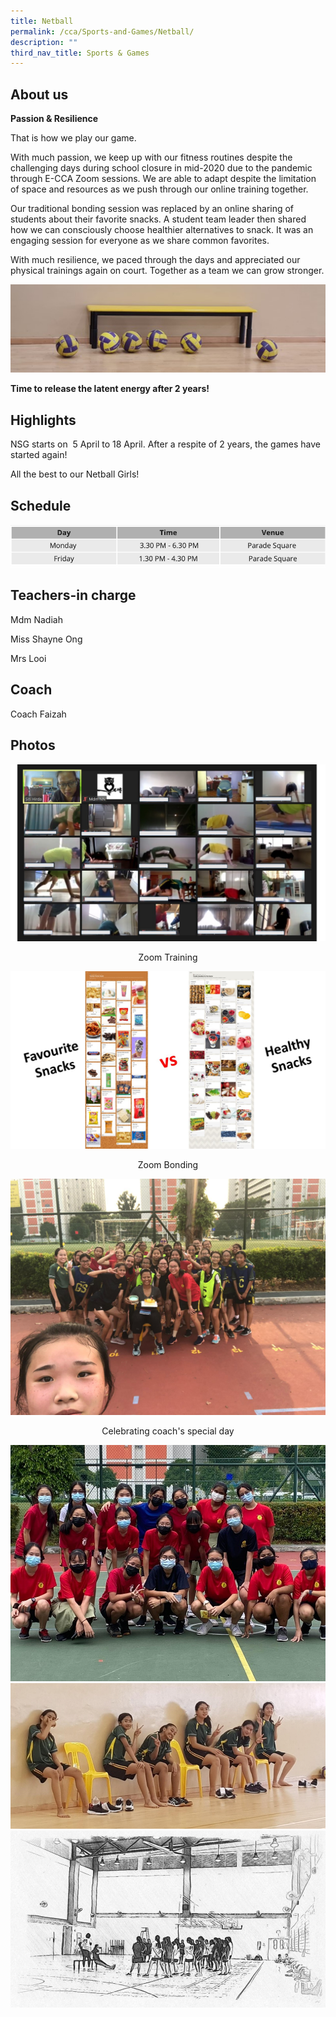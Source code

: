 ```yaml
---
title: Netball
permalink: /cca/Sports-and-Games/Netball/
description: ""
third_nav_title: Sports & Games
---
```

About us
--------

**Passion & Resilience**

  

That is how we play our game. 

  

With much passion, we keep up with our fitness routines despite the challenging days during school closure in mid-2020 due to the pandemic through E-CCA Zoom sessions. We are able to adapt despite the limitation of space and resources as we push through our online training together. 

  

Our traditional bonding session was replaced by an online sharing of students about their favorite snacks. A student team leader then shared how we can consciously choose healthier alternatives to snack. It was an engaging session for everyone as we share common favorites. 

  

With much resilience, we paced through the days and appreciated our physical trainings again on court. Together as a team we can grow stronger.

![](/images/Netball.jpeg)

**Time to release the latent energy after 2 years!**

Highlights
----------

NSG starts on  5 April to 18 April. After a respite of 2 years, the games have started again!  

All the best to our Netball Girls!

Schedule
--------

![](/images/netballsch.png)

Teachers-in charge
------------------

Mdm Nadiah  

Miss Shayne Ong  

Mrs Looi

Coach
-----

Coach Faizah  
  

Photos
------

![](/images/Zoom%20Training.jpeg)
<center>Zoom Training</center>

![](/images/Zoom%20Bonding.jpeg)
<center>Zoom Bonding</center>

![](/images/Group%202.jpeg)
<center>Celebrating coach's special day </center>

![](/images/Team%201.jpeg)
![](/images/Team%202.jpeg)
![](/images/Training.jpeg)